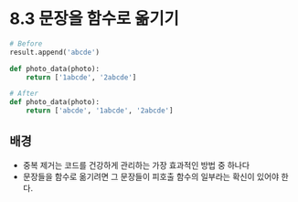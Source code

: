 # 8.3 문장을 함수로 옮기기

```python
# Before
result.append('abcde')

def photo_data(photo):
    return ['1abcde', '2abcde']
```



```python
# After
def photo_data(photo):
    return ['abcde', '1abcde', '2abcde']
```



## 배경

* 중복 제거는 코드를 건강하게 관리하는 가장 효과적인 방법 중 하나다
* 문장들을 함수로 옮기려면 그 문장들이 피호출 함수의 일부라는 확신이 있어야 한다.